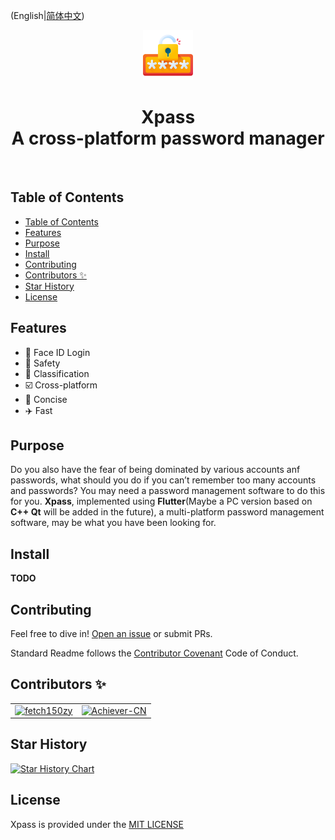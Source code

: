 (English|[简体中文](./README.zh-CN.md))
<div align="center">
  <img src="./resources/password.png" width="80px">
  <h1>Xpass <br>A cross-platform password manager</h1>
  <br>
</div>

## Table of Contents
- [Table of Contents](#table-of-contents)
- [Features](#features)
- [Purpose](#purpose)
- [Install](#install)
- [Contributing](#contributing)
- [Contributors ✨](#contributors-)
- [Star History](#star-history)
- [License](#license)

## Features

- :calling: Face ID Login
- :closed_lock_with_key: Safety
- :floppy_disk: Classification
- :ballot_box_with_check: Cross-platform
- :bookmark_tabs: Concise
- :airplane: Fast

## Purpose

Do you also have the fear of being dominated by various accounts anf passwords, what should you do if you can’t remember too many accounts and passwords? You may need a password management software to do this for you. **Xpass**, implemented using **Flutter**(Maybe a PC version based on **C++ Qt** will be added in the future), a multi-platform password management software, may be what you have been looking for.

## Install

**TODO**

## Contributing

Feel free to dive in! [Open an issue](https://github.com/fetch150zy/Xpass/issues/new) or submit PRs.

Standard Readme follows the [Contributor Covenant](http://contributor-covenant.org/version/1/3/0/) Code of Conduct.

## Contributors ✨

<table>
  <tbody>
    <tr>
      <td valign="top"><a href="https://github.com/fetch150zy"><img src="https://avatars.githubusercontent.com/u/88130255?v=4" width="100px;" alt="fetch150zy"/></td>
      <td valign="top"><a href="https://github.com/Achiever-CN"><img src="https://avatars.githubusercontent.com/u/114327734?v=4" width="100px;" alt="Achiever-CN"/></td>
    </tr>
  </tbody>
</table>

## Star History

[![Star History Chart](https://api.star-history.com/svg?repos=fetch150zy/Xpass&type=Date)](https://star-history.com/#fetch150zy/Xpass&Date)

## License
Xpass is provided under the [MIT LICENSE](./LICENSE)